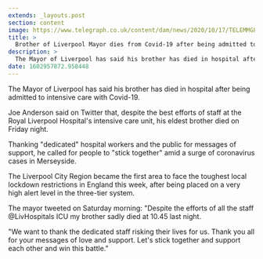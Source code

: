 ```yaml
--- 
extends: _layouts.post 
section: content 
image: https://www.telegraph.co.uk/content/dam/news/2020/10/17/TELEMMGLPICT000241991190_trans_NvBQzQNjv4BqRLU6RByDcehJVbJAoDuCGZ1jt-Q14Op4ntpQY4ROuaA.jpeg?impolicy=logo-overlay 
title: > 
  Brother of Liverpool Mayor dies from Covid-19 after being admitted to ICU 
description: > 
  The Mayor of Liverpool has said his brother has died in hospital after being admitted to intensive care with Covid-19.Joe Anderson said on Twitter that, despite the best efforts of staff at the Royal Liverpool Hospital's intensive care unit, his eldest brother died on Friday night.Thanking "dedicated" hospital workers and the public for messages of support, he called for people to "stick together" amid a surge of coronavirus cases in Merseyside.The mayor tweeted on Saturday morning: "Despite the efforts of all the staff @LivHospitals ICU my brother sadly died at 10.45 last night.Let's stick together and support each other and win this battle." 
date: 1602957872.958448 
--- 
```

The Mayor of Liverpool has said his brother has died in hospital after being admitted to intensive care with Covid-19.

Joe Anderson said on Twitter that, despite the best efforts of staff at the Royal Liverpool Hospital's intensive care unit, his eldest brother died on Friday night.

Thanking "dedicated" hospital workers and the public for messages of support, he called for people to "stick together" amid a surge of coronavirus cases in Merseyside.

The Liverpool City Region became the first area to face the toughest local lockdown restrictions in England this week, after being placed on a very high alert level in the three-tier system.

The mayor tweeted on Saturday morning: "Despite the efforts of all the staff @LivHospitals ICU my brother sadly died at 10.45 last night.

"We want to thank the dedicated staff risking their lives for us. Thank you all for your messages of love and support. Let's stick together and support each other and win this battle."
